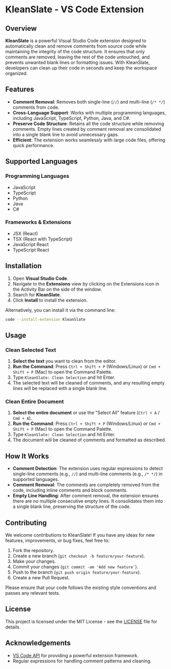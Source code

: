 # KleanSlate - VS Code Extension

## Overview

**KleanSlate** is a powerful Visual Studio Code extension designed to automatically clean and remove comments from source code while maintaining the integrity of the code structure. It ensures that only comments are removed, leaving the rest of the code untouched, and prevents unwanted blank lines or formatting issues. With KleanSlate, developers can clean up their code in seconds and keep the workspace organized.

## Features

- **Comment Removal**: Removes both single-line (`//`) and multi-line (`/* */`) comments from code.
- **Cross-Language Support**: Works with multiple programming languages, including JavaScript, TypeScript, Python, Java, and C#.
- **Preserve Code Structure**: Retains all the code structure while removing comments. Empty lines created by comment removal are consolidated into a single blank line to avoid unnecessary gaps.
- **Efficient**: The extension works seamlessly with large code files, offering quick performance.

## Supported Languages

### Programming Languages
- JavaScript
- TypeScript
- Python
- Java
- C#

### Frameworks & Extensions
- JSX (React)
- TSX (React with TypeScript)
- JavaScript React
- TypeScript React

## Installation

1. Open **Visual Studio Code**.
2. Navigate to the **Extensions** view by clicking on the Extensions icon in the Activity Bar on the side of the window.
3. Search for **KleanSlate**.
4. Click **Install** to install the extension.

Alternatively, you can install it via the command line:

```bash
code --install-extension KleanSlate
```

## Usage

### Clean Selected Text

1. **Select the text** you want to clean from the editor.
2. **Run the Command**: Press `Ctrl + Shift + P` (Windows/Linux) or `Cmd + Shift + P` (Mac) to open the Command Palette.
3. Type `KleanSlate: Clean Selection` and hit Enter.
4. The selected text will be cleaned of comments, and any resulting empty lines will be replaced with a single blank line.

### Clean Entire Document

1. **Select the entire document** or use the "Select All" feature (`Ctrl + A` / `Cmd + A`).
2. **Run the Command**: Press `Ctrl + Shift + P` (Windows/Linux) or `Cmd + Shift + P` (Mac) to open the Command Palette.
3. Type `KleanSlate: Clean Selection` and hit Enter.
4. The document will be cleaned of comments and formatted as described.

## How It Works

- **Comment Detection**: The extension uses regular expressions to detect single-line comments (e.g., `//`) and multi-line comments (e.g., `/* */`) in supported languages.
- **Comment Removal**: The comments are completely removed from the code, including inline comments and block comments.
- **Empty Line Handling**: After comment removal, the extension ensures there are no multiple consecutive empty lines. It consolidates them into a single blank line, preserving the structure of the code.

## Contributing

We welcome contributions to KleanSlate! If you have any ideas for new features, improvements, or bug fixes, feel free to:

1. Fork the repository.
2. Create a new branch (`git checkout -b feature/your-feature`).
3. Make your changes.
4. Commit your changes (`git commit -am 'Add new feature'`).
5. Push to the branch (`git push origin feature/your-feature`).
6. Create a new Pull Request.

Please ensure that your code follows the existing style conventions and passes any relevant tests.

## License

This project is licensed under the MIT License - see the [LICENSE](LICENSE) file for details.

## Acknowledgements

- [VS Code API](https://code.visualstudio.com/api) for providing a powerful extension framework.
- Regular expressions for handling comment patterns and cleaning.
